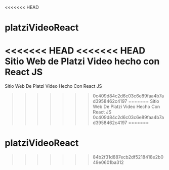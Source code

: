 <<<<<<< HEAD
# platziVideoReact
<<<<<<< HEAD
<<<<<<< HEAD
Sitio Web de Platzi Video hecho con React JS
=======
Sitio Web De Platzi Video Hecho Con React JS
>>>>>>> 0c409d84c2d6c03c6e89faa4b7ad3958462c4197
=======
Sitio Web De Platzi Video Hecho Con React JS
>>>>>>> 0c409d84c2d6c03c6e89faa4b7ad3958462c4197
=======
# platziVideoReact
>>>>>>> 84b2f31d887ecb2df5218418e2b049e0601ba312
